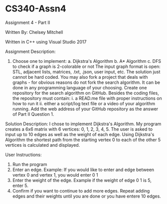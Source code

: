 # CS340-Assn4

Assignment 4 - Part II

Written By: Chelsey Mitchell

Written in C++ using Visual Studio 2017

Assignment Description:
1. Choose one to implement:
a. Dijkstra's Algorithm
b. A* Algorithm
c. DFS to check if a graph is 2-colorable or not
The input graph format is open: STL, adjacent lists, matrices, .txt, .json, user input,
etc. The solution just cannot be hard coded. You may also fork a project that
deals with graphs - for obvious reasons do not fork the search algorithm.
It can be done in any programming language of your choosing.
Create one repository for the search algorithm on GitHub. Besides the coding files,
the repository must contain:
i. a READ.me file with proper instructions on how to run it
ii. either a script/log text file or a video of your algorithm running.
Add the web address of your GitHub repository as the answer of Part II Question 1.

Solution Description:
I chose to implement Dijkstra's Algorithm. My program creates a 6x6 matrix with 6 vertices: 0, 1, 2, 3, 4, 5.  The user is asked to input up to 10 edges as well as the weight of each edge.  Using Dijkstra's Algorithm the shortest path from the starting vertex 0 to each of the other 5 vertices is calculated and displayed.

User Instructions: 
1. Run the program
2. Enter an edge. Example:  If you would like to enter and edge between vertex 0 and vertex 1, you would enter 0 1
3. Enter the weight of the edge. Example if the weight of edge 0 1 is 5, enter 5.
4. Confirm if you want to continue to add more edges. Repeat adding edges and their weights until you are done or you have entere 10 edges.

